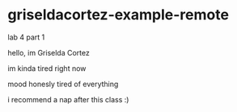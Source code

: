 # griseldacortez-example-remote
lab 4 part 1

hello, im Griselda Cortez

im kinda tired right now


mood honesly tired of everything 

i recommend a nap after this class :)
